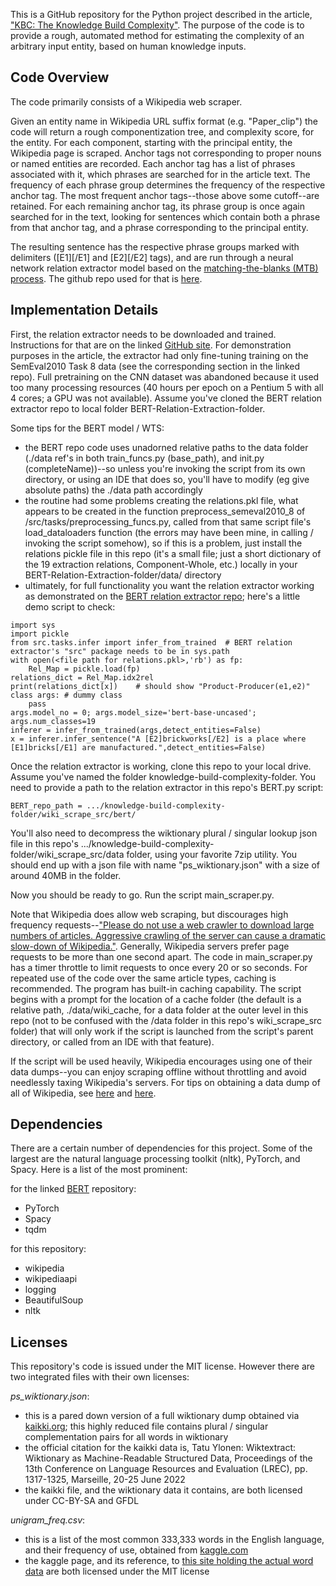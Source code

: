 This is a GitHub repository for the Python project described in the article, ["KBC: The Knowledge Build Complexity"](link). The purpose of the code is to provide a rough, automated method for estimating the complexity of an arbitrary input entity, based on human knowledge inputs.


## Code Overview

The code primarily consists of a Wikipedia web scraper.

Given an entity name in Wikipedia URL suffix format (e.g. "Paper_clip") the code will return a rough componentization tree, and complexity score, for the entity. For each component, starting with the principal entity, the Wikipedia page is scraped. Anchor tags not corresponding to proper nouns or named entities are recorded. Each anchor tag has a list of phrases associated with it, which phrases are searched for in the article text. The frequency of each phrase group determines the frequency of the respective anchor tag. The most frequent anchor tags--those above some cutoff--are retained. For each remaining anchor tag, its phrase group is once again searched for in the text, looking for sentences which contain both a phrase from that anchor tag, and a phrase corresponding to the principal entity.

The resulting sentence has the respective phrase groups marked with delimiters ([E1][/E1] and [E2][/E2] tags), and are run through a neural network relation extractor model based on the [matching-the-blanks (MTB) process](https://arxiv.org/pdf/1906.03158.pdf). The github repo used for that is [here](https://github.com/plkmo/BERT-Relation-Extraction).


## Implementation Details

First, the relation extractor needs to be downloaded and trained. Instructions for that are on the linked [GitHub site](https://github.com/plkmo/BERT-Relation-Extraction). For demonstration purposes in the article, the extractor had only fine-tuning training on the SemEval2010 Task 8 data (see the corresponding section in the linked repo). Full pretraining on the CNN dataset was abandoned because it used too many processing resources (40 hours per epoch on a Pentium 5 with all 4 cores; a GPU was not available). Assume you've cloned the BERT relation extractor repo to local folder BERT-Relation-Extraction-folder.

Some tips for the BERT model / WTS:
- the BERT repo code uses unadorned relative paths to the data folder (./data ref's in both train_funcs.py (base_path), and init.py (completeName))--so unless you're invoking the script from its own directory, or using an IDE that does so, you'll have to modify (eg give absolute paths) the ./data path accordingly
- the routine had some problems creating the relations.pkl file, what appears to be created in the function preprocess_semeval2010_8 of /src/tasks/preprocessing_funcs.py, called from that same script file's load_dataloaders function (the errors may have been mine, in calling / invoking the script somehow), so if this is a problem, just install the relations pickle file in this repo (it's a small file; just a short dictionary of the 19 extraction relations, Component-Whole, etc.) locally in your BERT-Relation-Extraction-folder/data/ directory
- ultimately, for full functionality you want the relation extractor working as demonstrated on the [BERT relation extractor repo](https://github.com/plkmo/BERT-Relation-Extraction); here's a little demo script to check:
```
import sys
import pickle
from src.tasks.infer import infer_from_trained	# BERT relation extractor's "src" package needs to be in sys.path
with open(<file path for relations.pkl>,'rb') as fp:
	Rel_Map = pickle.load(fp)
relations_dict = Rel_Map.idx2rel
print(relations_dict[x])	# should show "Product-Producer(e1,e2)"
class args:	# dummy class
	pass
args.model_no = 0; args.model_size='bert-base-uncased'; args.num_classes=19
inferer = infer_from_trained(args,detect_entities=False)
x = inferer.infer_sentence("A [E2]brickworks[/E2] is a place where [E1]bricks[/E1] are manufactured.",detect_entities=False)
```

Once the relation extractor is working, clone this repo to your local drive. Assume you've named the folder knowledge-build-complexity-folder. You need to provide a path to the relation extractor in this repo's BERT.py script:
```
BERT_repo_path = .../knowledge-build-complexity-folder/wiki_scrape_src/bert/
```
You'll also need to decompress the wiktionary plural / singular lookup json file in this repo's .../knowledge-build-complexity-folder/wiki_scrape_src/data folder, using your favorite 7zip utility. You should end up with a json file with name "ps_wiktionary.json" with a size of around 40MB in the folder.

Now you should be ready to go. Run the script main_scraper.py.

Note that Wikipedia does allow web scraping, but discourages high frequency requests--["Please do not use a web crawler to download large numbers of articles. Aggressive crawling of the server can cause a dramatic slow-down of Wikipedia."](https://en.wikipedia.org/wiki/Wikipedia:Database_download). Generally, Wikipedia servers prefer page requests to be more than one second apart. The code in main_scraper.py has a timer throttle to limit requests to once every 20 or so seconds. For repeated use of the code over the same article types, caching is recommended. The program has built-in caching capability. The script begins with a prompt for the location of a cache folder (the default is a relative path, ./data/wiki_cache, for a data folder at the outer level in this repo (not to be confused with the /data folder in this repo's wiki_scrape_src folder) that will only work if the script is launched from the script's parent directory, or called from an IDE with that feature).

If the script will be used heavily, Wikipedia encourages using one of their data dumps--you can enjoy scraping offline without throttling and avoid needlessly taxing Wikipedia's servers. For tips on obtaining a data dump of all of Wikipedia, see [here](https://www.online-tech-tips.com/computer-tips/how-to-download-wikipedia/) and [here](https://www.howtogeek.com/260023/how-to-download-wikipedia-for-offline-at-your-fingertips-reading/).


## Dependencies

There are a certain number of dependencies for this project. Some of the largest are the natural language processing toolkit (nltk), PyTorch, and Spacy. Here is a list of the most prominent:

for the linked [BERT](https://github.com/plkmo/BERT-Relation-Extraction) repository:
- PyTorch
- Spacy
- tqdm

for this repository:
- wikipedia
- wikipediaapi
- logging
- BeautifulSoup
- nltk


## Licenses

This repository's code is issued under the MIT license. However there are two integrated files with their own licenses:

*ps_wiktionary.json*:
- this is a pared down version of a full wiktionary dump obtained via [kaikki.org](https://kaikki.org/dictionary/index.html); this highly reduced file contains plural / singular complementation pairs for all words in wiktionary
- the official citation for the kaikki data is, Tatu Ylonen: Wiktextract: Wiktionary as Machine-Readable Structured Data, Proceedings of the 13th Conference on Language Resources and Evaluation (LREC), pp. 1317-1325, Marseille, 20-25 June 2022
- the kaikki file, and the wiktionary data it contains, are both licensed under CC-BY-SA and GFDL

*unigram_freq.csv*:
- this is a list of the most common 333,333 words in the English language, and their frequency of use, obtained from [kaggle.com](https://www.kaggle.com/rtatman/english-word-frequency)
- the kaggle page, and its reference, to [this site holding the actual word data](https://norvig.com/ngrams/) are both licensed under the MIT license



